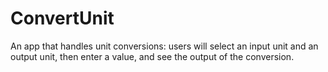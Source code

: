 # ConvertUnit
An app that handles unit conversions: users will select an input unit and an output unit, then enter a value, and see the output of the conversion.
